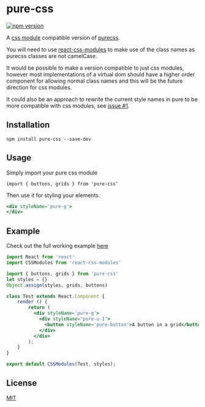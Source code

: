# pure-css

[![npm version](https://badge.fury.io/js/pure-css.svg)](https://badge.fury.io/js/pure-css)

A [css module](https://github.com/css-modules/css-modules) compatible version of [purecss](https://github.com/yahoo/pure/).

You will need to use [react-css-modules](https://github.com/gajus/react-css-modules) to make use of the class names as purecss classes are not camelCase.

It would be possible to make a version compatible to just css modules, however most implementations of a virtual dom should have a higher order component for allowing normal class names and this will be the future direction for css modules. 

It could also be an approach to rewrite the current style names in pure to be more compatible with css modules, see [issue #1](https://github.com/StevenIseki/pure-css/issues/1).

## Installation

`npm install pure-css --save-dev`

## Usage
Simply import your pure css module 

`import { buttons, grids } from 'pure-css'`

Then use it for styling your elements.

```jsx
<div styleName='pure-g'>
</div>
```

## Example

Check out the full working example [here]()

```jsx
import React from 'react'
import CSSModules from 'react-css-modules'

import { buttons, grids } from 'pure-css'
let styles = {}
Object.assign(styles, grids, buttons)

class Test extends React.Component {
    render () {
        return (
          <div styleName='pure-g'>
            <div styleName="pure-u-1">
              <button styleName='pure-button'>A button in a grid</button>
            </div>
          </div>
        );
    }
}

export default CSSModules(Test, styles);
```

## License

[MIT](http://isekivacenz.mit-license.org/)
